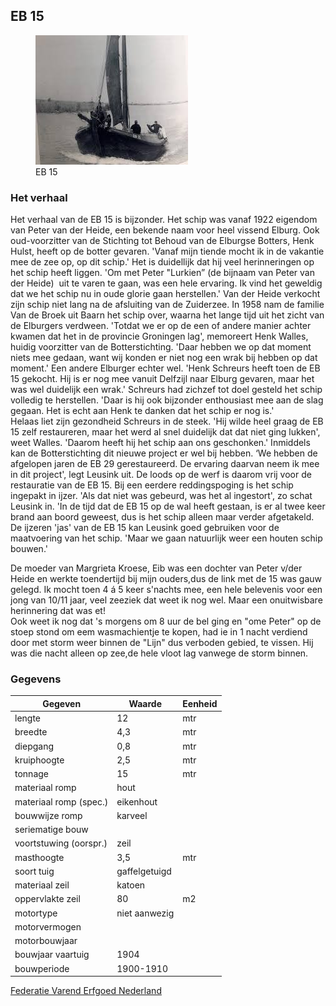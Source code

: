 ## EB 15

<figure id="foto_eb15">
    <img src="media/eb15.jpg" alt="">
    <figcaption>EB 15</figcaption>
</figure>

### Het verhaal

Het verhaal van de EB 15 is bijzonder. Het schip was vanaf 1922 eigendom van Peter van der Heide, een bekende 
naam voor heel vissend Elburg. Ook oud-voorzitter van de Stichting tot Behoud van de Elburgse Botters, 
Henk Hulst, heeft op de botter gevaren. 'Vanaf mijn tiende mocht ik in de vakantie mee de zee op, op dit schip.'
Het is duidellijk dat hij veel herinneringen op het schip heeft liggen. 'Om met Peter "Lurkien” 
(de bijnaam van Peter van der Heide)  uit te varen te gaan, was een hele ervaring. Ik vind het geweldig dat 
we het schip nu in oude glorie gaan herstellen.'
Van der Heide verkocht zijn schip niet lang na de afsluiting van de Zuiderzee. In 1958 nam de 
familie Van de Broek uit Baarn het schip over, waarna het lange tijd uit het zicht van de Elburgers verdween. 
'Totdat we er op de een of andere manier achter kwamen dat het in de provincie Groningen lag', memoreert 
Henk Walles, huidig voorzitter van de Botterstichting. 'Daar hebben we op dat moment niets mee gedaan, want 
wij konden er niet nog een wrak bij hebben op dat moment.' Een andere Elburger echter wel. 'Henk Schreurs 
heeft toen de EB 15 gekocht. Hij is er nog mee vanuit Delfzijl naar Elburg gevaren, maar het was wel duidelijk 
een wrak.' Schreurs had zichzef tot doel gesteld het schip volledig te herstellen. 'Daar is hij ook bijzonder 
enthousiast mee aan de slag gegaan. Het is echt aan Henk te danken dat het schip er nog is.'  
Helaas liet zijn gezondheid Schreurs in de steek. 'Hij wilde heel graag de EB 15 zelf restaureren, maar het 
werd al snel duidelijk dat dat niet ging lukken', weet Walles. 'Daarom heeft hij het schip aan ons geschonken.'
Inmiddels kan de Botterstichting dit nieuwe project er wel bij hebben. ‘We hebben de afgelopen jaren de EB 29 
gerestaureerd. De ervaring daarvan neem ik mee in dit project', legt Leusink uit. De loods op de werf is 
daarom vrij voor de restauratie van de EB 15.
Bij een eerdere reddingspoging is het schip ingepakt in ijzer. 'Als dat niet was gebeurd, was het al ingestort',
zo schat Leusink in. 'In de tijd dat de EB 15 op de wal heeft gestaan, is er al twee keer brand aan boord 
geweest, dus is het schip alleen maar verder afgetakeld. De ijzeren 'jas' van de EB 15 kan Leusink goed 
gebruiken voor de maatvoering van het schip. 'Maar we gaan natuurlijk weer een houten schip bouwen.'

<div class='hhulst'>
    De moeder van Margrieta Kroese, Eib was een dochter van Peter v/der Heide en werkte toendertijd  
    bij mijn ouders,dus de link met de 15 was gauw gelegd.  
    Ik mocht toen 4 á 5 keer s'nachts mee, een hele belevenis voor een jong van 10/11  
    jaar, veel zeeziek dat weet ik nog wel.
    Maar een onuitwisbare herinnering dat was et!
</div>
     
<div class='hhulst'>
    Ook weet ik nog dat 's morgens om 8 uur de bel ging en "ome Peter" op de stoep stond   
    om eem wasmachientje te kopen, had ie in 1 nacht verdiend door met storm weer   
    binnen de "Lijn" dus verboden gebied, te vissen.  
    Hij was die nacht alleen op zee,de hele vloot lag vanwege de storm binnen.
</div>


### Gegevens

| Gegeven                   | Waarde        | Eenheid   |
|---------------------------|---------------|-----------| 
| lengte 	                | 12            | mtr       | 	 
| breedte 	                | 4,3           | mtr       | 		        
| diepgang 	                | 0,8           | mtr       | 		 
| kruiphoogte 	            | 2,5 	        | mtr       | 	 
| tonnage 	                | 15 	        | mtr       | 	
| materiaal romp 	        | hout 	        |           |
| materiaal romp (spec.) 	| eikenhout     |           |
| bouwwijze romp 	        | karveel 	    |           |
| seriematige bouw 		    |               |           |
| voortstuwing (oorspr.) 	| zeil          |           | 	 
| masthoogte 	            | 3,5 	        | mtr       |
| soort tuig 	            | gaffelgetuigd |           |	 
| materiaal zeil 	        | katoen        |           | 	 
| oppervlakte zeil 	        | 80 	        | m2        |
| motortype 	            | niet aanwezig |           |	 
| motorvermogen             |    		    |           | 
| motorbouwjaar 		    |               |           |
| bouwjaar vaartuig 	    | 1904 	        |           |
| bouwperiode 	            | 1900-1910 	|           | 

[Federatie Varend Erfgoed Nederland](https://rven.info/schip.aspx?=2937)